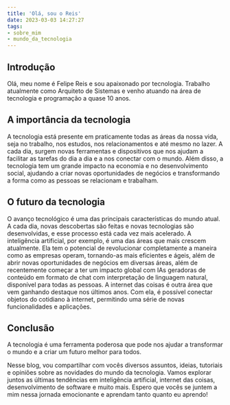 ```yaml
---
title: 'Olá, sou o Reis'
date: 2023-03-03 14:27:27
tags:
- sobre_mim
- mundo_da_tecnologia
---
```

## Introdução

Olá, meu nome é Felipe Reis e sou apaixonado por tecnologia. Trabalho atualmente como Arquiteto de Sistemas e venho atuando na área de tecnologia e programação a quase 10 anos.

## A importância da tecnologia

A tecnologia está presente em praticamente todas as áreas da nossa vida, seja no trabalho, nos estudos, nos relacionamentos e até mesmo no lazer. A cada dia, surgem novas ferramentas e dispositivos que nos ajudam a facilitar as tarefas do dia a dia e a nos conectar com o mundo. Além disso, a tecnologia tem um grande impacto na economia e no desenvolvimento social, ajudando a criar novas oportunidades de negócios e transformando a forma como as pessoas se relacionam e trabalham.

## O futuro da tecnologia

O avanço tecnológico é uma das principais características do mundo atual. A cada dia, novas descobertas são feitas e novas tecnologias são desenvolvidas, e esse processo está cada vez mais acelerado. A inteligência artificial, por exemplo, é uma das áreas que mais crescem atualmente. Ela tem o potencial de revolucionar completamente a maneira como as empresas operam, tornando-as mais eficientes e ágeis, além de abrir novas oportunidades de negócios em diversas áreas, além de recentemente começar a ter um impacto global com IAs geradoras de conteúdo em formato de chat com interpretação de linguagem natural, disponível para todas as pessoas. A internet das coisas é outra área que vem ganhando destaque nos últimos anos. Com ela, é possível conectar objetos do cotidiano à internet, permitindo uma série de novas funcionalidades e aplicações.

## Conclusão

A tecnologia é uma ferramenta poderosa que pode nos ajudar a transformar o mundo e a criar um futuro melhor para todos. 

Nesse blog, vou compartilhar com vocês diversos assuntos, ideias, tutoriais e opiniões sobre as novidades do mundo da tecnologia. Vamos explorar juntos as últimas tendências em inteligência artificial, internet das coisas, desenvolvimento de software e muito mais. Espero que vocês se juntem a mim nessa jornada emocionante e aprendam tanto quanto eu aprendo!